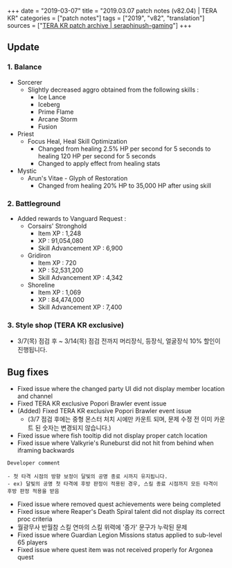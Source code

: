 +++
date = "2019-03-07"
title = "2019.03.07 patch notes (v82.04) | TERA KR"
categories = ["patch notes"]
tags = ["2019", "v82", "translation"]
sources = ["[TERA KR patch archive | seraphinush-gaming](/ko/patch/2019/v82-04)"]
+++

## Update

### **1.** Balance
- Sorcerer
  - Slightly decreased aggro obtained from the following skills :
    - Ice Lance
    - Iceberg
    - Prime Flame
    - Arcane Storm
    - Fusion
- Priest
  - Focus Heal, Heal Skill Optimization
    - Changed from healing 2.5% HP per second for 5 seconds to healing 120 HP per second for 5 seconds
    - Changed to apply effect from healing stats
- Mystic
  - Arun's Vitae - Glyph of Restoration
    - Changed from healing 20% HP to 35,000 HP after using skill

### **2.** Battleground
- Added rewards to Vanguard Request :
  - Corsairs' Stronghold
    - Item XP : 1,248
    - XP : 91,054,080
    - Skill Advancement XP : 6,900
  - Gridiron
    - Item XP : 720
    - XP : 52,531,200
    - Skill Advancement XP : 4,342
  - Shoreline
    - Item XP : 1,069
    - XP : 84,474,000
    - Skill Advancement XP : 7,400

### **3.** Style shop (TERA KR exclusive)
- 3/7(목) 점검 후 ~ 3/14(목) 점검 전까지 머리장식, 등장식, 얼굴장식 10% 할인이 진행됩니다.

## Bug fixes

- Fixed issue where the changed party UI did not display member location and channel
- Fixed TERA KR exclusive Popori Brawler event issue
- (Added) Fixed TERA KR exclusive Popori Brawler event issue
  - (3/7 점검 후에는 중형 몬스터 처치 시에만 카운트 되며, 문제 수정 전 이미 카운트 된 숫자는 변경되지 않습니다.)
- Fixed issue where fish tooltip did not display proper catch location
- Fixed issue where Valkyrie's Runeburst did not hit from behind when iframing backwards

```
Developer comment

- 첫 타격 시점의 방향 보정이 달빛의 공명 종료 시까지 유지됩니다.
- ex) 달빛의 공명 첫 타격에 후방 판정이 적용된 경우, 스킬 종료 시점까지 모든 타격이 후방 판정 적용을 받음
```

- Fixed issue where removed quest achievements were being completed
- Fixed issue where Reaper's Death Spiral talent did not display its correct proc criteria
- 월광무사 반월참 스킬 연마의 스킬 위력에 '증가' 문구가 누락된 문제
- Fixed issue where Guardian Legion Missions status applied to sub-level 65 players
- Fixed issue where quest item was not received properly for Argonea quest
